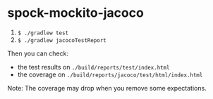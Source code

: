 # spock-mockito-jacoco

1. `$ ./gradlew test`
1. `$ ./gradlew jacocoTestReport`

Then you can check:
- the test results on `./build/reports/test/index.html`
- the coverage on `./build/reports/jacoco/test/html/index.html`

Note: The coverage may drop when you remove some expectations.
